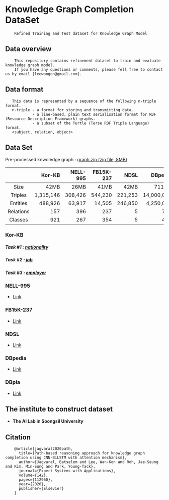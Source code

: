 # Knowledge Graph Completion DataSet
```
    Refined Training and Test dataset for Knowledge Graph Model
```
## Data overview
```
    This repository contains refinement dataset to train and evaluate knowledge graph model.
    If you have any questions or comments, please fell free to contact us by email [leewangon@gmail.com].
```

## Data format
```
   This data is represented by a sequence of the following n-triple format.
   n-triple - a format for storing and transmitting data. 
            - a line-based, plain text serialisation format for RDF (Resource Description Framework) graphs.
            - a subset of the Turtle (Terse RDF Triple Language) format.
   <subject, relation, object>
```
## Data Set
Pre-processed knwoledge graph : [graph.zip (zip file, 8MB)](https://github.com/leewangon/KnowledgeGraphCompletionDataSet/blob/master/DataSet/graph.zip)

||Kor-KB|NELL-995|FB15K-237|NDSL|DBpedia|DBpia
|:-----------:|------------:|------------:|------------:|------------:|------------:|------------:|
|Size|42MB|26MB|41MB|42MB|711MB||
|Triples|1,315,146|308,426|544,230|221,253|14,000,000|912,412|
|Entities|488,926|63,917|14,505|246,850|4,250,000|409,693|
|Relations|157|396|237|5|717|4|
|Classes|921|267|354|5|451|6|

### Kor-KB
##### Task #1 : [nationality](https://github.com/leewangon/KnowledgeGraphCompletionDataSet/tree/master/DataSet/nationality)
##### Task #2 : [job](https://github.com/leewangon/KnowledgeGraphCompletionDataSet/tree/master/DataSet/job)
##### Task #3 : [employer](https://github.com/leewangon/KnowledgeGraphCompletionDataSet/tree/master/DataSet/employer)

### NELL-995 
- [Link](https://github.com/leewangon/KnowledgeGraphCompletionDataSet/tree/master/DataSet/NELL-995)
### FB15K-237
- [Link](https://github.com/leewangon/KnowledgeGraphCompletionDataSet/tree/master/DataSet/FB15K-237)
### NDSL
- [Link](https://github.com/leewangon/KnowledgeGraphCompletionDataSet/tree/master/DataSet/NDSL)
### DBpedia
- [Link](https://github.com/leewangon/KnowledgeGraphCompletionDataSet/tree/master/DataSet/DBpedia)
### DBpia
- [Link]()

## The institute to construct dataset
* __The AI Lab in Soongsil University__

## Citation
```
    @article{jagvaral2020path,
      title={Path-based reasoning approach for knowledge graph completion using CNN-BiLSTM with attention mechanism},
      author={Jagvaral, Batselem and Lee, Wan-Kon and Roh, Jae-Seung and Kim, Min-Sung and Park, Young-Tack},
      journal={Expert Systems with Applications},
      volume={142},
      pages={112960},
      year={2020},
      publisher={Elsevier}
    }
```
